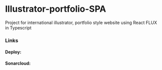 # Illustrator-portfolio-SPA

Project for international illustrator, portfolio style website using React FLUX in Typescript

### Links

#### Deploy: 

#### Sonarcloud: 
